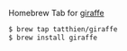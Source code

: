Homebrew Tab for [giraffe](https://github.com/tatthien/giraffe)

```bash
$ brew tap tatthien/giraffe
$ brew install giraffe
```
